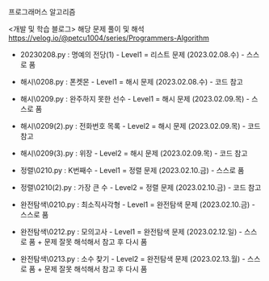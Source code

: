 프로그래머스 알고리즘

<개발 및 학습 블로그>
해당 문제 풀이 및 해석
https://velog.io/@petcu1004/series/Programmers-Algorithm

- 20230208.py : 명예의 전당(1) - Level1 = 리스트 문제 (2023.02.08.수) - 스스로 품
- 해시\0208.py : 폰켓몬 - Level1 = 해시 문제 (2023.02.08.수) - 코드 참고

- 해시\0209.py : 완주하지 못한 선수 - Level1 = 해시 문제 (2023.02.09.목) - 스스로 품
- 해시\0209(2).py : 전화번호 목록 - Level2 = 해시 문제 (2023.02.09.목) - 코드 참고
- 해시\0209(3).py : 위장 - Level2 = 해시 문제 (2023.02.09.목) - 코드 참고

- 정렬\0210.py : K번째수 - Level1 = 정렬 문제 (2023.02.10.금) - 스스로 품
- 정렬\0210(2).py : 가장 큰 수 - Level2 = 정렬 문제 (2023.02.10.금) - 코드 참고
- 완전탐색\0210.py : 최소직사각형 - Level1 = 완전탐색 문제 (2023.02.10.금) - 스스로 품
- 완전탐색\0212.py : 모의고사 - Level1 = 완전탐색 문제 (2023.02.12.일) - 스스로 품 + 문제 잘못 해석해서 참고 후 다시 품
- 완전탐색\0213.py : 소수 찾기 - Level2 = 완전탐색 문제 (2023.02.13.월) - 스스로 품 + 문제 잘못 해석해서 참고 후 다시 품